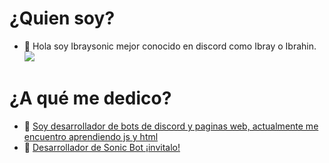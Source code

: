 # ¿Quien soy?
- 👋 Hola soy Ibraysonic mejor conocido en discord como Ibray o Ibrahin.
![](https://images-ext-2.discordapp.net/external/OXRRlf7zikhV8M6vKM5XFJmJaX1-ySTn4yRVoZf5jw0/https/cdn.discordapp.com/emojis/545555770482098200.gif)
# ¿A qué me dedico?
- 👀 [Soy desarrollador de bots de discord y paginas web, actualmente me encuentro aprendiendo js y html](https://www.sonic-bot-discord.ga)
- 🌱 [Desarrollador de Sonic Bot ¡invitalo!](https://www.sonic-bot-discord.ga)
